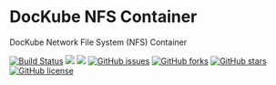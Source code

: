 # DocKube NFS Container
DocKube Network File System (NFS) Container

[![Build Status](https://travis-ci.org/dockube/dockube-nfs.svg?branch=master)](https://travis-ci.org/dockube/dockube-nfs) [![](https://images.microbadger.com/badges/image/dockube/dockube-nfs:18.04-golang.svg)](https://microbadger.com/images/dockube/dockube-nfs:18.04-golang "Layers") [![](https://images.microbadger.com/badges/version/dockube/dockube-nfs:18.04-golang.svg)](https://microbadger.com/images/dockube/dockube-nfs:18.04-golang "Version") [![GitHub issues](https://img.shields.io/github/issues/dockube/dockube-nfs.svg)](https://github.com/dockube/dockube-nfs/issues) [![GitHub forks](https://img.shields.io/github/forks/dockube/dockube-nfs.svg)](https://github.com/dockube/dockube-nfs/network) [![GitHub stars](https://img.shields.io/github/stars/dockube/dockube-nfs.svg)](https://github.com/dockube/dockube-nfs/stargazers) [![GitHub license](https://img.shields.io/badge/license-Apache-blue.svg)](https://raw.githubusercontent.com/dockube/dockube-nfs/master/LICENSE)
